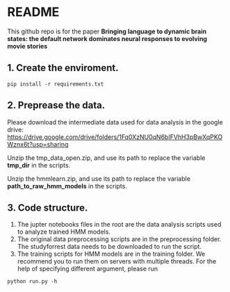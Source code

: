 # README

This github repo is for the paper **Bringing language to dynamic brain states: the default network dominates neural responses to evolving movie stories**
## 1. Create the enviroment.

```
pip install -r requirements.txt
```

## 2. Preprease the data.
Please download the intermediate data used for data analysis in the google drive: 
https://drive.google.com/drive/folders/1Fq0XzNU0qN6bIFVhH3pBwXqPKOWznx6t?usp=sharing

Unzip the tmp_data_open.zip, and use its path to replace the variable **tmp_dir** in the scripts.

Unzip the hmmlearn.zip, and use its path to replace the variable **path_to_raw_hmm_models** in the scripts.

## 3. Code structure.

1. The jupter notebooks files in the root are the data analysis scripts used to analyze trained HMM models.
2. The original data preprocessing scripts are in the preprocessing folder. The studyforrest data needs to be downloaded to run the script.
3. The training scripts for HMM models are in the training folder. We recommend you to run them on servers with multiple threads.  For the help of specifying different argument, please run
```
python run.py -h 
```


